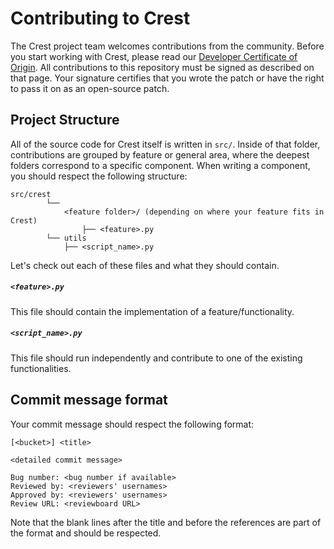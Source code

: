 <!-- Copyright 2020-2021 VMware, Inc.
SPDX-License-Identifier: MIT -->
Contributing to Crest
=======================

The Crest project team welcomes contributions from the community. Before you start working with Crest, please read our [Developer Certificate of Origin](https://cla.vmware.com/dco). All contributions to this repository must be signed as described on that page. Your signature certifies that you wrote the patch or have the right to pass it on as an open-source patch.

Project Structure
-----------------
All of the source code for Crest itself is written in `src/`. Inside of that folder, 
contributions are grouped by feature or general area, where the deepest folders correspond to a 
specific component. When writing a component, you should respect the following structure:
```text
src/crest
        └──
            <feature folder>/ (depending on where your feature fits in Crest)
                ├── <feature>.py
        └── utils
            ├── <script_name>.py
```
Let's check out each of these files and what they should contain.

##### `<feature>.py`
This file should contain the implementation of a feature/functionality.

##### `<script_name>.py`
This file should run independently and contribute to one of the existing functionalities.


Commit message format
---------------------
Your commit message should respect the following format:
```
[<bucket>] <title>

<detailed commit message>

Bug number: <bug number if available>
Reviewed by: <reviewers' usernames>
Approved by: <reviewers' usernames>
Review URL: <reviewboard URL>
```
Note that the blank lines after the title and before the references are part of the format and 
should be respected.